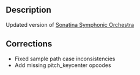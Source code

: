 ## Description
Updated version of [Sonatina Symphonic Orchestra](http://sso.mattiaswestlund.net/download.html)

## Corrections
* Fixed sample path case inconsistencies
* Add missing pitch_keycenter opcodes


